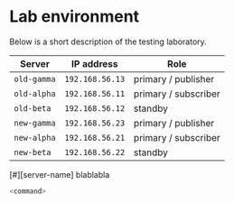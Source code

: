 # Lab environment

Below is a short description of the testing laboratory.

| **Server**   | **IP address**  | **Role**             |
|--------------|-----------------|----------------------|
| `old-gamma`  | `192.168.56.13` | primary / publisher  |
| `old-alpha`  | `192.168.56.11` | primary / subscriber |
| `old-beta`   | `192.168.56.12` | standby              |
| `new-gamma`  | `192.168.56.23` | primary / publisher  |
| `new-alpha`  | `192.168.56.21` | primary / subscriber |
| `new-beta`   | `192.168.56.22` | standby              |



[#][server-name] blablabla  

```bash
<command>
```